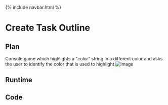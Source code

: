 {% include navbar.html %}

# Create Task Outline

## Plan
Console game which highlights a "color" string in a different color and asks the user to identify the color that is used to highlight
![image](https://user-images.githubusercontent.com/44128572/158149743-cac87140-6d79-4caf-a498-3e94fc00d6c9.png)


## Runtime

## Code
